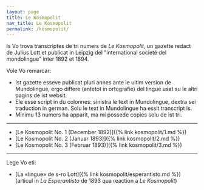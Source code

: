 ```yaml
---
layout: page
title: Le Kosmopolit
nav_title: Le Kosmopolit
permalink: /kosmopolit/
---
```


Is Vo trova transcriptes de tri numers de *Le Kosmopolit*, un gazette redact de Julius Lott et publicat in Leipzig del "international societé del mondolingue" inter 1892 et 1894.

Vole Vo remarcar:

- Ist gazette esseve publicat pluri annes ante le ultim version de Mundolingue, ergo differe (antetot in ortografie) del lingue usat su le altri pagins de ist websit.
- Ele esse script in du colonnes: sinistra le text in Mundolingue, dextra sei traduction in german. Solu le text in Mundolingue ha essit transcript is.
- Minimu 13 numers ha apparit, ma mi possede copies solu de ist tri.

---

- [Le Kosmopolit No. 1 (December 1892)]({% link kosmopolit/1.md %})
- [Le Kosmopolit No. 2 (Januar 1893)]({% link kosmopolit/2.md %})
- [Le Kosmopolit No. 3 (Februar 1893)]({% link kosmopolit/3.md %})

---

Lege Vo eti:

- [La «lingue» de s-ro Lott]({% link kosmopolit/esperantisto.md %}) (articul in *La Esperantisto* de 1893 qua reaction a *Le Kosmopolit*)
